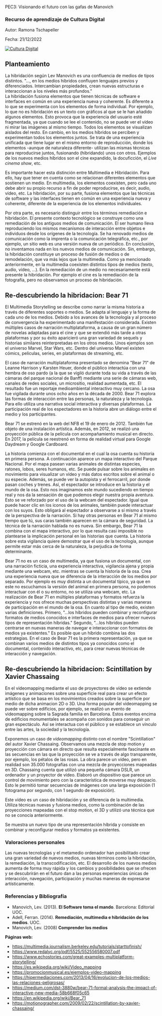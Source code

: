 
# [](https://github.com/RaKaTsc/PEC3_Manovich_Reloaded#pec3-visionando-el-futuro-con-las-gafas-de-manovich)

PEC3: Visionando el futuro con las gafas de Manovich

### Recurso de aprendizaje de Cultura Digital

Autor: Ramona Tschapeller

Fecha: 21/12/2022

[![Cultura Digital](https://camo.githubusercontent.com/37270880e2f8b9c6e33b2c64e1704490194af52a57c6a9829f632cd9b7662b83/68747470733a2f2f6d69726f2e6d656469756d2e636f6d2f6d61782f313430302f302a395079794e76724f32506344334b75552e706e67)](https://camo.githubusercontent.com/37270880e2f8b9c6e33b2c64e1704490194af52a57c6a9829f632cd9b7662b83/68747470733a2f2f6d69726f2e6d656469756d2e636f6d2f6d61782f313430302f302a395079794e76724f32506344334b75552e706e67)

## Planteamiento

 
La hibridación según Lev Manovich es una confluencia de medios de tipos distintos. "..., en los medios híbridos confluyen lenguajes previos y diferenciados. Intercambian propiedades, crean nuevas estructuras e interaccionan a los niveles más profundos."  
La hibridación fusiona elementos que tienen técnicas de software e interfaces en común en una experiencia nueva y coherente. Es diferente a lo que se experimenta con los elementos de forma individual. Por ejemplo, lo que no es hibridación es un texto con gráficos al que se le han añadido algunos elementos. Esto provoca que la experiencia del usuario esté fragmentada, ya que cuando se lee el contenido, no se puede ver el vídeo ni mirar las imágenes al mismo tiempo. Todos los elementos se visualizan aislados del resto. En cambio, en los medios híbridos se perciben y experimentan todos los elementos juntos. Se trata de una experiencia unificada que tiene lugar en el mismo entorno de reproducción, donde los elementos -aunque de naturaleza diferente- utilizan las mismas técnicas para reproducirse juntos, fusionando (hibridando) unos con otros. Ejemplos de los nuevos medios híbridos son el cine expandido, la docuficción, el *Live cinema show*, etc. 

Es importante hacer esta distinción entre Multimedia e Hibridación. Para ello, hay que tener en cuenta como se relacionan diferentes elementos que sostienen un medio.
En multimedia, los elementos coexisten, pero cada uno debe abrir su propio recurso a fin de poder reproducirse, es decir, audio, vídeo, etc.  La hibridación, por su parte, fusiona elementos que las técnicas de software y las interfaces tienen en común en una experiencia nueva y coherente, diferente de la experiencia de los elementos individuales. 

Por otra parte, es necesario distinguir  entre los términos remediación e hibridación. El presente contexto tecnológico se construye como una remediación de los antiguos medios de comunicación. El ser humano lleva reproduciendo los mismos mecanismos de interacción entre objetos e individuos desde los orígenes de la tecnología. Se ha renovado medios de comunicación como la imprenta o la comunicación telegráfica, etc., por ejemplo, un sitio web es una versión nueva de un periódico. En conclusión, no inventamos nada en los nuevos medios de comunicación. Sin, embargo, la hibridación constituye un proceso de fusión de medios o de remodelación, que va más lejos que la multimedia. Como ya mencionado anteriormente, en la multimedia coexisten distintos tipos de medios (texto, audio, vídeo, ...). En la remediación de un medio no necesariamente está presente la hibridación. Por ejemplo el cine es la remediación de la fotografía, pero no observamos un proceso de hibridación.


## Re-descubriendo la hibridacion: Bear 71


El Multimedia Storytelling se describe como narrar la misma historia a través de diferentes soportes o medios. Se adapta al lenguaje y la forma de cada uno de los medios. Debido a los avances de la tecnología y al proceso de convergencia ha experimentado una manifestación considerada. Existen múltiples casos de narración multiplataforma, a causa de un gran número de novelas adaptadas para el cine y que se extendió más tarde a otras plataformas y por su éxito aparicieró una gran variedad de sequels y historias similares reinterpretadas en los otros medios. Unos ejemplos son el universo Marvel, Star Wars, etc. Dentro del universo Marvel existen cómics, peliculas, series, en plataformas de streaming, etc. 

El caso de narración multiplataforma presentado se denomina "Bear 71" de Leanne Harrison y Karsten Heuer, donde el público interactúa con una hembra de oso pardo (a la que se vigiló durante toda su vida a través de las cámaras del parque nacional de Banff) mediante una serie de cámaras web, canales de redes sociales, un micrositio, realidad aumentada, etc. El resultado fue un reportaje medioambiental interactivo muy cercano. La osa fue vigilada durante unos ocho años en la década de 2000. Bear 71 explora las formas de interacción entre las personas, la naturaleza y la tecnología. Para ello utiliza una narrativa social interactiva y diversas plataformas. La participación real de los espectadores en la historia abre un diálogo entre el medio y los participantes. 

Bear 71 se estrenó en la web del NFB el 19 de enero de 2012. También fue objeto de una instalación artística. Además, en 2012, se realizó una proyección pública de la película con acompañamiento musical en directo. En 2017, la película se reestrenó en forma de realidad virtual para Google Daydream y Google Cardboard.

La historia comienza con el documental en el cual la osa cuenta su historia en primera persona. A continuación aparece un mapa interactivo del Parque Nacional. Por el mapa pasean varias animales de distintas especies, ratones, lobos, seres humanos, etc. Se puede pulsar sobre los animales en movimiento para visualizar un vídeo y más datos escritos sobre el animal o su especie. Además, se puede ver la autopista y el ferrocarril, por donde pasan coches y trenes. Así, el espectador se introduce en la historia y el mundo de la osa. Esto nos imaginamos este mundo sucediendo en tiempo real y nos da la sensación de que podemos elegir nuestra propia aventura. Esto se ve reforzado por el uso de la webcam del espectador. Igual que puede hacer clic en los iconos de los animales, también puede interactuar con los suyos.  Esto obligará al espectador a observarse a sí mismo a través de la perspectiva de la narración. Si hay otras personas en Bear 71 al mismo tiempo que tú, sus caras también aparecen en la cámara de seguridad. La técnica de la narración hablada no es nueva. Sin embargo, Bear 71 la combina con el mapa interactivo, por lo que resulta casi imposible no plantearse la implicación personal en las historias que cuenta. La historia sobre esta vigilancia quiere demostrar que el uso de la tecnología, aunque permite estar más cerca de la naturaleza, la perjudica de forma determinante. 

 Bear 71 no es un caso de multimedia, ya que fusiona un documental, con una narración ficticia, una experiencia interactiva, vigilancia ajena y propia mediante una webcam, etc. mientras se cuenta la historia de la osa. Crea una experiencia nueva que se diferencia de la interacción de los medios por separado. Por ejemplo es muy distinta a un documental típico, ya que en este no escuchamos la versión del animal en primera persona, no podemos interactuar con él o su entorno, no se utiliza una webcam, etc. La realización de Bear 71 en múltiples plataformas y formatos refuerza la experiencia y nos ofrece muchas perspectivas distintas y varias maneras de participación en el mundo de la osa.
En cuanto al tipo de medio, existen varias definiciones. Primero, "...los híbridos pueden combinar y reconfigurar formatos de medios conocidos e interfaces de medios para ofrecer nuevos tipos de representación híbridas." Segundo, "...los híbridos pueden centrarse en nuevas maneras de navegar e interaccionar con formatos de medios ya existentes." Es posible que un híbrido combina las dos estrategias. En el caso de Bear 71 es la primera representación, ya que se combinan varios medios de distintos tipos ya conocidos como el documental, contenido interactivo, etc, para crear nuevas técnicas de interacción y navegación.

 
## Re-descubriendo la hibridacion: Scintillation by Xavier Chassaing

En el videomapping mediante el uso de proyectores de vídeo se extiende imágenes y animaciones sobre una superficie real para crear un efecto artístico que se basa en los movimientos creados sobre la superficie por medio de dicha animacion 2D o 3D. Una forma popular del videomapping se puede ver sobre edificios, por ejemplo, se realizó un evento de videomapping sobre la Sagrada familia en Barcelona. Estos eventos encima de edificios monumentales se acompaña con sonidos para conseguir un gran espectáculo. Así se interactua con el público y se establece un vínculo entre las artes, la sociedad y la tecnología.

Exponemos un caso de *videomapping* distinto con el nombre "Scintillation" del autor Xavier Chassaing. Observamos una mezcla de stop motion y proyección con cámara en directo que resulta especialmente fascinante en las secuencias en las que la proyección se ve a través de algo transparente, por ejemplo, los pétalos de las rosas. La obra parece un vídeo, pero en realidad son 35.000 fotografías con una mezcla de proyecciones mapeadas en 3D. Chassaing cuenta que utilizó una pequeña cámara DSLR, un ordenador y un proyector de vídeo. Elaboró un dispositivo que parece un control de movimiento pero con la característica de moverse muy despacio. Esto le permitió tomar secuencias de imágenes con una larga exposición (1 fotograma por segundo, con 1 segundo de exposición). 

Este vídeo es un caso de hibridación y se diferencia de la multimedia. Utiliza técnicas nuevas y fusiona medios, como la combinación de las proyecciones mapeadas con el stop motion, el 3D y utilizó una técnica que no se conocía anteriormente. 

Se muestra un nuevo tipo de una representación híbrida y consiste en combinar  y reconfigurar medios y formatos ya existentes.

### Valoraciones personales

Las nuevas tecnologías y el metamedio ordenador han posibilitado crear una gran variedad de nuevos medios, nuevas términos como la hibridación, la remediación, la transcodificación, etc. El desarrollo de los nuevos medios aumenta de forma muy rápida y los cambios y posibilidades que se ofrecen y se descubrirán en el futuro dan a las personas experiencias únicas de interacción, navegación, participación y muchas maneras de expresarse artísticamente.

### Referencias y Bibliografía

-   Manovich, Lev. (2013). **El Software toma el mando**. Barcelona: Editorial UOC.
- Adell, Ferran. (2014). **Remediación, multimedia e hibridación de los medios**. UOC.
- Manovich, Lev. (2008) **Comprender los medios**

**Páginas web:** 

- https://multimedia.journalism.berkeley.edu/tutorials/starttofinish/
- https://www.redalyc.org/pdf/5525/552556580007.pdf
- https://www.echostories.com/great-examples-multiplatform-storytelling/
- https://es.wikipedia.org/wiki/Video_mapping
- https://promocionmusical.es/ejemplos-video-mapping
- https://hipermediaciones.com/2013/04/16/evolucion-de-los-medios-las-relaciones-peligrosas/
- https://medium.com/dst-3880w/bear-71-formal-analysis-the-impact-of-interactive-new-media-58b668f05c65
- https://en.wikipedia.org/wiki/Bear_71
- https://motionographer.com/2009/02/22/scintillation-by-xavier-chassaing/
